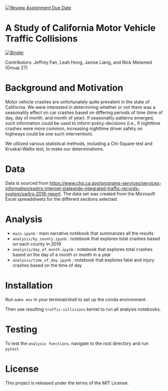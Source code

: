 [![Review Assignment Due Date](https://classroom.github.com/assets/deadline-readme-button-24ddc0f5d75046c5622901739e7c5dd533143b0c8e959d652212380cedb1ea36.svg)](https://classroom.github.com/a/LiaEl886)
# A Study of California Motor Vehicle Traffic Collisions

[![Binder](https://mybinder.org/badge_logo.svg)](https://mybinder.org/v2/gh/UCB-stat-159-s23/project-Group27/main?labpath=main.ipynb)

Contributors: Jeffrey Fan, Leah Hong, Janise Liang, and Nick Melamed (Group 27)

# Background and Motivation

Motor vehicle crashes are unfortunately quite prevalent in the state of California. We were interested in determining whether or not there was a seasonality effect on car crashes based on differing periods of time (time of day, day of month, and month of year). If seasonality patterns emerged, such information could be used to inform policy-decisions (i.e., if nighttime crashes were more common, increasing nighttime driver safety on highways could be one such intervention). 

We utilized various statistical methods, including a Chi-Square test and Kruskal-Wallis test, to make our determinations. 

# Data
Data is sourced from https://www.chp.ca.gov/programs-services/services-information/switrs-internet-statewide-integrated-traffic-records-system/switrs-2019-report. The data set was created from the Microsoft Excel spreadsheets for the different sections selected. 

# Analysis

- `main.ipynb` : main narrative notebook that summarizes all the results
- `analysis/by_county.ipynb` : notebook that explores total crashes based on each county in 2019
- `analysis/day_of_month.ipynb` : notebook that explores total crashes based on the day of a month or month in a year
- `analysis/time_of_day.ipynb` : notebook that explores fatal and injury crashes based on the time of day

# Installation

Run `make env` in your terminal/shell to set up the conda environment.

Then use resulting `traffic-collisions` kernel to run all analysis notebooks.

# Testing

To test the `analysis functions`, navigate to the root directory and run `pytest`.

# License

This project is released under the terms of the MIT License.
